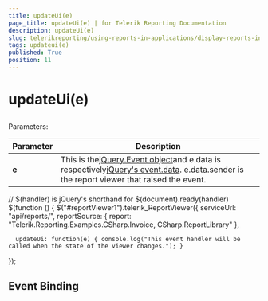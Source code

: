 ```yaml
---
title: updateUi(e)
page_title: updateUi(e) | for Telerik Reporting Documentation
description: updateUi(e)
slug: telerikreporting/using-reports-in-applications/display-reports-in-applications/web-application/html5-report-viewer/api-reference/reportviewer/events/updateui(e)
tags: updateui(e)
published: True
position: 11
---
```


# updateUi(e)



## 

Parameters:


| Parameter | Description |
| ------ | ------ |
| __e__ |This is the[jQuery.Event object](https://api.jquery.com/category/events/event-object/)and e.data is respectively[jQuery's event.data](https://api.jquery.com/event.data/). e.data.sender is the report viewer that raised the event.|

	
  // $(handler) is jQuery's shorthand for $(document).ready(handler)
  $(function () {
    $("#reportViewer1").telerik_ReportViewer({
      serviceUrl: "api/reports/",
      reportSource: {
          report: "Telerik.Reporting.Examples.CSharp.Invoice, CSharp.ReportLibrary"
      },
      
      updateUi: function(e) { console.log("This event handler will be called when the state of the viewer changes."); }
  });
          



## Event Binding
